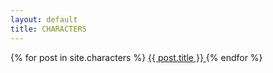 ```yaml
---
layout: default
title: CHARACTERS
---
```

{% for post in site.characters %}
    <a href="{{ post.url | absolute_url }}">
      {{ post.title }}
    </a>
{% endfor %}
